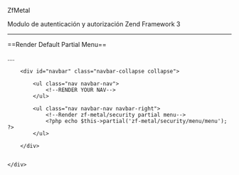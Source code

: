 ZfMetal

Modulo de autenticación y autorización Zend Framework 3



---

==Render Default Partial Menu==


<nav class="navbar navbar-default navbar-fixed-top navbar-inverse" >
    <div class="container">
        <div class="navbar-header">
            ....
        </div>

        <div id="navbar" class="navbar-collapse collapse">

            <ul class="nav navbar-nav">
                <!--RENDER YOUR NAV-->         
            </ul>
            
            <ul class="nav navbar-nav navbar-right">
                <!--Render zf-metal/security partial menu-->
                <?php echo $this->partial('zf-metal/security/menu/menu'); ?>
            </ul>
            
        </div>


    </div>
</nav>
